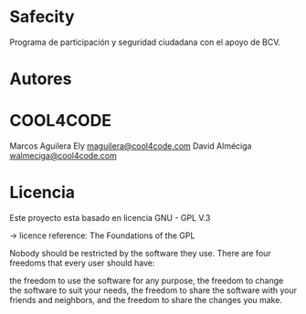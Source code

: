 Safecity
========

Programa de participación y seguridad ciudadana con el apoyo de BCV.


Autores
=======

COOL4CODE
=========

Marcos Aguilera Ely <maguilera@cool4code.com>
David Alméciga <walmeciga@cool4code.com>

Licencia
=========

Este proyecto esta basado en licencia 
GNU - GPL V.3
 
-> licence reference:
The Foundations of the GPL

Nobody should be restricted by the software they use. There are four freedoms that every user should have:

the freedom to use the software for any purpose,
the freedom to change the software to suit your needs,
the freedom to share the software with your friends and neighbors, and
the freedom to share the changes you make.

